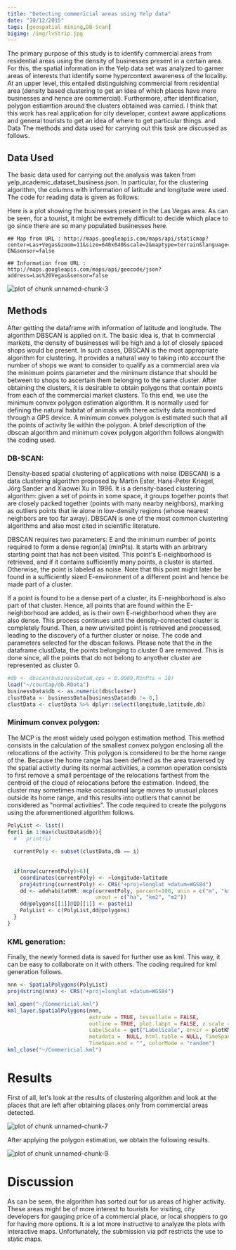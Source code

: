 ```yaml
---
title: "Detecting commericial areas using Yelp data"
date: "10/12/2015"
tags: [geospatial mining,DB-Scan] 
bigimg: /img/lvStrip.jpg
---
```



The primary purpose of this study is to identify commercial areas from residential areas using the density of businesses present in a certain area. For this, the spatial information in the Yelp data set was analyzed to garner areas of interests that identify some hypercontext awareness of the locality. At an upper level, this entailed distinguishing commercial from residential area (density based clustering to get an idea of which places have more businesses and hence are commercial). Furthermore, after identification, polygon estiamtion around the clusters obtained was carried.
I think that this work has real application for city developer, context aware applications and general tourists to get an idea of where to get particular things.  and Data
The methods and data used for carrying out this task are discussed as follows.

## Data Used
The basic data used for carrying out the analysis was taken from yelp_academic_dataset_business.json. In particular, for the clustering algorithm, the columns with information of latitude and longitude were used. The code for reading data is given as follows:

Here is a plot showing the businesses present in the Las Vegas area. As can be seen, for a tourist, it might be extremely difficult to decide which place to go since there are so many populated businesses here.


```
## Map from URL : http://maps.googleapis.com/maps/api/staticmap?center=Las+Vegas&zoom=11&size=640x640&scale=2&maptype=terrain&language=en-EN&sensor=false
```

```
## Information from URL : http://maps.googleapis.com/maps/api/geocode/json?address=Las%20Vegas&sensor=false
```

![plot of chunk unnamed-chunk-3](/figure/source/2015-12-10-yelp/unnamed-chunk-3-1.png)

## Methods
After getting the dataframe with information of latitude and longitude. The algorithm DBSCAN is applied on it. The basic idea is, that in commercial markets, the density of businesses will be high and a lot of closely spaced shops would be present. In such cases, DBSCAN is the most appropriate algorithm for clustering. It provides a natural way to taking into account the number of shops we want to consider to qualify as a commercial area via the minimum points parameter and the minimum distance that should be between to shops to ascertain them belonging to the same cluster. After obtaining the clusters, it is desirable to obtain polygons that contain points from each of the commercial market clusters. To this end, we use the minimum convex polygon estimation algorithm. It is normally used for defining the natural habitat of animals with there activity data montiored through a GPS device. A minimum convex polygon is estimated such that all the points of activity lie within the polygon. 
A brief description of the dbscan algorithm and minimum covex polygon algorithm follows alongwith the coding used.

### DB-SCAN:
Density-based spatial clustering of applications with noise (DBSCAN) is a data clustering algorithm proposed by Martin Ester, Hans-Peter Kriegel, Jörg Sander and Xiaowei Xu in 1996. It is a density-based clustering algorithm: given a set of points in some space, it groups together points that are closely packed together (points with many nearby neighbors), marking as outliers points that lie alone in low-density regions (whose nearest neighbors are too far away). DBSCAN is one of the most common clustering algorithms and also most cited in scientific literature.

DBSCAN requires two parameters: E and the minimum number of points required to form a dense region[a] (minPts). It starts with an arbitrary starting point that has not been visited. This point's E-neighborhood is retrieved, and if it contains sufficiently many points, a cluster is started. Otherwise, the point is labeled as noise. Note that this point might later be found in a sufficiently sized E-environment of a different point and hence be made part of a cluster.

If a point is found to be a dense part of a cluster, its E-neighborhood is also part of that cluster. Hence, all points that are found within the E-neighborhood are added, as is their own E-neighborhood when they are also dense. This process continues until the density-connected cluster is completely found. Then, a new unvisited point is retrieved and processed, leading to the discovery of a further cluster or noise. The code and parameters selected for the dbscan follows. Please note that the in the dataframe clustData, the points belonging to cluster 0 are removed. This is done since, all the points that do not belong to anyother cluster are represented as cluster 0.

```r
#db <- dbscan(businessDataN,eps = 0.0009,MinPts = 10)
load("~/courCap/db.RData")
businessData$db <- as.numeric(db$cluster)
clustData <- businessData[businessData$db != 0,]
clustData <- clustData %>% dplyr::select(longitude,latitude,db) 
```

### Minimum convex polygon:
The MCP is the most widely used polygon estimation method. This method
consists in the calculation of the smallest convex polygon enclosing all the relocations
of the activity. This polygon is considered to be the home range of the. Because the home range has been defined as the area traversed by the
spatial activity during its normal activities, a common operation consists to first remove a small percentage of
the relocations farthest from the centroid of the cloud of relocations before the
estimation. Indeed, the cluster may sometimes make occasionnal large moves to
unusual places outside its home range, and this results into outliers that cannot
be considered as "normal activities". The code required to create the polygons using the aforementioned algorithm follows. 

```r
PolyList <- list()
for(i in 1:max(clustData$db)){
  #   print(i)
  
  currentPoly <- subset(clustData,db == i) 
  
  
  if(nrow(currentPoly)>6){
    coordinates(currentPoly) <- ~longitude+latitude
    proj4string(currentPoly) <- CRS("+proj=longlat +datum=WGS84")
    dd <- adehabitatHR::mcp(currentPoly, percent=100, unin = c("m", "km"),
                            unout = c("ha", "km2", "m2"))
    dd@polygons[[1]]@ID[[1]] <- paste(i)
    PolyList <- c(PolyList,dd@polygons)            
  }  
}
```

### KML generation:

Finally, the newly formed data is saved for further use as kml. This way, it can be easy to collaborate on it with others. The coding required for kml generation follows.


```r
nnn <- SpatialPolygons(PolyList)
proj4string(nnn) <- CRS("+proj=longlat +datum=WGS84")

kml_open("~/Commericial.kml")
kml_layer.SpatialPolygons(nnn, 
                          extrude = TRUE, tessellate = FALSE, 
                          outline = TRUE, plot.labpt = FALSE, z.scale = 1, 
                          LabelScale = get("LabelScale", envir = plotKML.opts), 
                          metadata =  NULL, html.table = NULL, TimeSpan.begin = "", 
                          TimeSpan.end = "", colorMode = "random")
kml_close("~/Commericial.kml")
```

# Results
First of all, let's look at the results of clustering algorithm and look at the places that are left after obtaining places only from commercial areas detected.


![plot of chunk unnamed-chunk-7](/figure/source/2015-12-10-yelp/unnamed-chunk-7-1.png)


After applying the polygon estimation, we obtain the following results. 




![plot of chunk unnamed-chunk-9](/figure/source/2015-12-10-yelp/unnamed-chunk-9-1.png)


# Discussion

As can be seen, the algorithm has sorted out for us areas of higher activity. These areas might be of more interest to tourists for visiting, city developers for gauging price of a commercial place, or local shoppers to go for having more options. It is a lot more instructive to analyze the plots with interactive maps. Unfortunately, the submission via pdf restricts the use to static maps. 
